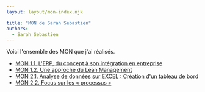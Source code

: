 ```yaml
---
layout: layout/mon-index.njk

title: "MON de Sarah Sebastien"
authors:
  - Sarah Sebastien
---
```


Voici l'ensemble des MON que j'ai réalisés.

* [MON 1.1. L'ERP, du concept à son intégration en entreprise](./temps-1.1)
* [MON 1.2. Une approche du Lean Management](./temps-1.2)
* [MON 2.1. Analyse de données sur EXCEL : Création d'un tableau de bord](./temps-2.1)
* [MON 2.2. Focus sur les « processus »](./temps-2.2)